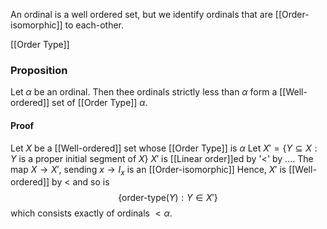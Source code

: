 An ordinal is a well ordered set, but we identify ordinals that are [[Order-isomorphic]] to each-other. 

[[Order Type]]

### Proposition
Let $\alpha$ be an ordinal. Then thee ordinals strictly less than $\alpha$ form a [[Well-ordered]] set of [[Order Type]] $\alpha$.
#### Proof
Let $X$ be a [[Well-ordered]] set whose [[Order Type]] is $\alpha$ 
Let $X'=\{ Y\subseteq X:Y \text{ is a proper initial segment of }X \}$
$X'$ is [[Linear order]]ed by '$<$' by ....
The map $X\to X'$, sending $x\to I_{x}$ is an [[Order-isomorphic]]
Hence, $X'$ is [[Well-ordered]] by $<$ and so is 
$$
\{ \text{order-type}(Y):Y\in X' \}
$$
which consists exactly of ordinals $<\alpha$.
